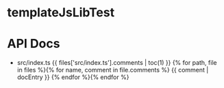 # templateJsLibTest

# API Docs

- src/index.ts
{{ files['src/index.ts'].comments | toc(1) }}
{% for path, file in files %}{% for name, comment in file.comments %}
{{ comment | docEntry }}
{% endfor %}{% endfor %}
